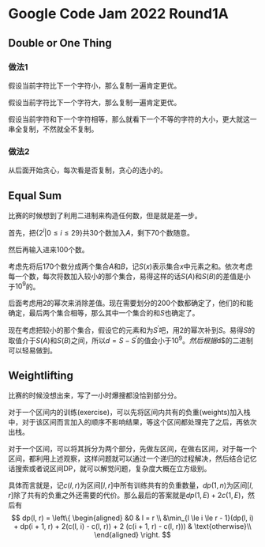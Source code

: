 # Google Code Jam 2022 Round1A

## Double or One Thing

### 做法1

假设当前字符比下一个字符小，那么复制一遍肯定更优。

假设当前字符比下一个字符大，那么复制一遍肯定更优。

假设当前字符和下一个字符相等，那么就看下一个不等的字符的大小，更大就这一串全复制，不然就全不复制。

### 做法2

从后面开始贪心，每次看是否复制，贪心的选小的。

## Equal Sum

比赛的时候想到了利用二进制来构造任何数，但是就是差一步。

首先，把$\{2^i | 0\le i \le 29\}$共30个数加入$A$，剩下70个数随意。

然后再输入进来100个数。

考虑先将后170个数分成两个集合$A$和$B$，记$S(x)$表示集合$x$中元素之和。依次考虑每一个数，每次将数加入较小的那个集合，易得这样的话$S(A)$和$S(B)$的差值是小于$10^9$的。

后面考虑用2的幂次来消除差值。现在需要划分的200个数都确定了，他们的和能确定，最后两个集合相等，那么其中一个集合的和$S$也确定了。

现在考虑把较小的那个集合，假设它的元素和为$S^{\prime}$吧，用2的幂次补到$S$。易得$S$的取值介于$S(A)$和$S(B)$之间，所以$d = S - S^{\prime}$的值会小于$10^9。然后根据$d$的二进制可以轻易做到。

## Weightlifting

比赛的时候没想出来，写了一小时爆搜都没恰到部分分。

对于一个区间内的训练(exercise)，可以先将区间内共有的负重(weights)加入栈中，对于该区间而言加入的顺序不影响结果，等这个区间都处理完了之后，再依次出栈。

对于一个区间，可以将其拆分为两个部分，先做左区间，在做右区间，对于每一个区间，都利用上述观察，这样问题就可以通过一个递归的过程解决，然后结合记忆话搜索或者说区间DP，就可以解觉问题，复杂度大概在立方级别。

具体而言就是，记$c(l, r)$为区间$[l,r]$中所有训练共有的负重数量，$dp(1, n)$为区间$[l, r]$除了共有的负重之外还需要的代价。那么最后的答案就是$dp(1, E) + 2 c(1, E)$，然后有
$$
dp(l, r) = 
\left\{
    \begin{aligned}
        &0 & l = r \\
        &\min_{l \le i \le r - 1}(dp(l, i) + dp(i + 1, r) + 2(c(l, i) - c(l, r)) + 2 (c(i + 1, r) - c(l, r))) & \text{otherwise}\\
    \end{aligned}
\right.
$$
